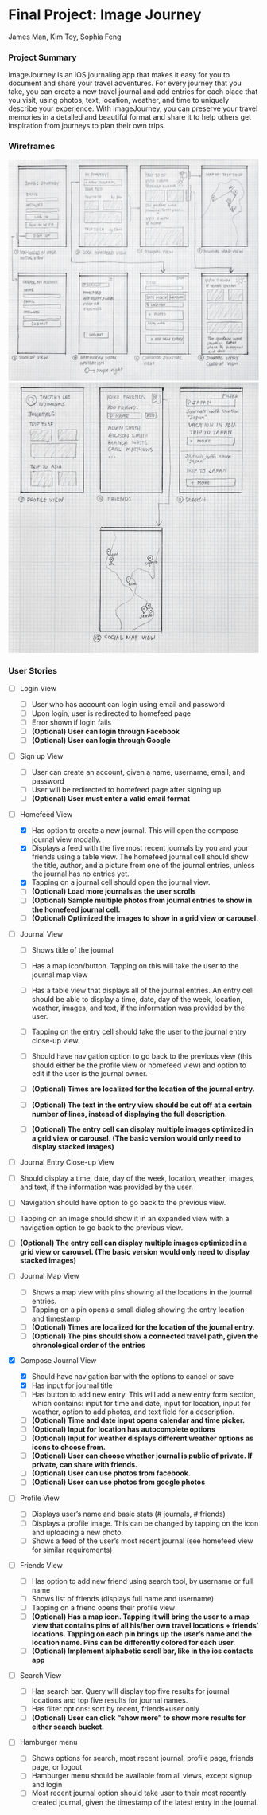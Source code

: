 # Final Project: Image Journey
James Man, Kim Toy, Sophia Feng

### Project Summary
ImageJourney is an iOS journaling app that makes it easy for you to document and share your travel adventures. For every journey that you take, you can create a new travel journal and add entries for each place that you visit, using photos, text, location, weather, and time to uniquely describe your experience. With ImageJourney, you can preserve your travel memories in a detailed and beautiful format and share it to help others get inspiration from journeys to plan their own trips. 

### Wireframes
<img src='/project_planning/wireframes-pt1.jpg?raw=true' title='Wireframes pt1' width='' alt='Wireframes pt1' />
<img src='/project_planning/wireframes-pt2.jpg?raw=true' title='Wireframes pt2' width='' alt='Wireframes pt2' />

### User Stories
- [ ] Login View
  - [ ] User who has account can login using email and password
  - [ ] Upon login, user is redirected to homefeed page
  - [ ] Error shown if login fails
  - [ ] **(Optional) User can login through Facebook**
  - [ ] **(Optional) User can login through Google**

- [ ] Sign up View
  - [ ] User can create an account, given a name, username, email, and password
  - [ ] User will be redirected to homefeed page after signing up
  - [ ] **(Optional) User must enter a valid email format**

- [ ] Homefeed View
  - [x] Has option to create a new journal. This will open the compose journal view modally. 
  - [x] Displays a feed with the five most recent journals by you and your friends using a table view. The homefeed journal cell should show the title, author, and a picture from one of the journal entries, unless the journal has no entries yet. 
  - [x] Tapping on a journal cell should open the journal view.
  - [ ] **(Optional) Load more journals as the user scrolls**
  - [ ] **(Optional) Sample multiple photos from journal entries to show in the homefeed journal cell.**
  - [ ] **(Optional) Optimized the images to show in a grid view or carousel.**

- [ ] Journal View
  - [ ] Shows title of the journal
  - [ ] Has a map icon/button. Tapping on this will take the user to the journal map view
  - [ ] Has a table view that displays all of the journal entries. An entry cell should be able to display a time, date, day of the week, location, weather, images, and text, if the information was provided by the user. 
  - [ ] Tapping on the entry cell should take the user to the journal entry close-up view. 
  - [ ] Should have navigation option to go back to the previous view (this should either be the profile view or homefeed view) and option to edit if the user is the journal owner. 
  
  - [ ] **(Optional) Times are localized for the location of the journal entry.**
  - [ ] **(Optional) The text in the entry view should be cut off at a certain number of lines, instead of displaying the full description.**
  - [ ] **(Optional) The entry cell can display multiple images optimized in a grid view or carousel. (The basic version would only need to display stacked images)**

- [ ]  Journal Entry Close-up View
  - [ ] Should display a time, date, day of the week, location, weather, images, and text, if the information was provided by the user. 
  - [ ] Navigation should have option to go back to the previous view. 
  - [ ] Tapping on an image should show it in an expanded view with a navigation option to go back to the previous view. 
  - [ ] **(Optional) The entry cell can display multiple images optimized in a grid view or carousel. (The basic version would only need to display stacked images)**

- [ ] Journal Map View
  - [ ] Shows a map view with pins showing all the locations in the journal entries. 
  - [ ] Tapping on a pin opens a small dialog showing the entry location and timestamp
  - [ ] **(Optional) Times are localized for the location of the journal entry.**
  - [ ] **(Optional) The pins should show a connected travel path, given the chronological order of the entries**

- [x] Compose Journal View
  - [x] Should have navigation bar with the options to cancel or save
  - [x] Has input for journal title 
  - [ ] Has button to add new entry. This will add a new entry form section, which contains: input for time and date, input for location, input for weather, option to add photos, and text field for a description. 
  - [ ] **(Optional) Time and date input opens calendar and time picker.**
  - [ ] **(Optional) Input for location has autocomplete options**
  - [ ] **(Optional) Input for weather displays different weather options as icons to choose from.**
  - [ ] **(Optional) User can choose whether journal is public of private. If private, can share with friends.**
  - [ ] **(Optional) User can use photos from facebook.**
  - [ ] **(Optional) User can use photos from google photos**

- [ ] Profile View
  - [ ] Displays user’s name and basic stats (# journals, # friends)
  - [ ] Displays a profile image. This can be changed by tapping on the icon and uploading a new photo. 
  - [ ] Shows a feed of the user’s most recent journal (see homefeed view for similar requirements)

- [ ] Friends View
  - [ ] Has option to add new friend using search tool, by username or full name
  - [ ] Shows list of friends (displays full name and username)
  - [ ] Tapping on a friend opens their profile view
  - [ ] **(Optional) Has a map icon. Tapping it will bring the user to a map view that contains pins of all his/her own travel locations + friends’ locations. Tapping on each pin brings up the user’s name and the location name. Pins can be differently colored for each user.**
  - [ ] **(Optional) Implement alphabetic scroll bar, like in the ios contacts app**

- [ ] Search View
  - [ ] Has search bar. Query will display top five results for journal locations and top five results for journal names. 
  - [ ] Has filter options: sort by recent, friends+user only
  - [ ] **(Optional) User can click “show more” to show more results for either search bucket.**

- [ ] Hamburger menu
  - [ ] Shows options for search, most recent journal, profile page, friends page, or logout
  - [ ] Hamburger menu should be available from all views, except signup and login
  - [ ] Most recent journal option should take user to their most recently created journal, given the timestamp of the latest entry in the journal. 
